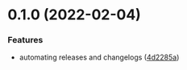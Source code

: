 # 0.1.0 (2022-02-04)


### Features

* automating releases and changelogs ([4d2285a](https://github.com/d80ep08th/example_automate/commit/4d2285a87c7380fdb2677571600451f66a2aaf7d))



